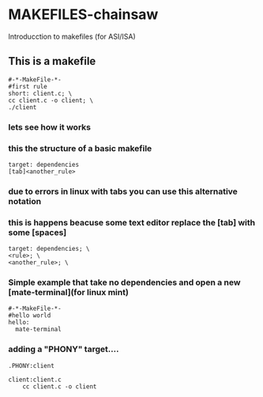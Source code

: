 # MAKEFILES-chainsaw
Introducction to makefiles (for ASI/ISA)

## This is a makefile
```
#-*-MakeFile-*-
#first rule 
short: client.c; \
cc client.c -o client; \
./client
```
### lets see how it works

### this the structure of a basic makefile
```
target: dependencies
[tab]<another_rule>
```

### due to errors in linux with tabs you can use this alternative notation 
### this is happens beacuse some text editor replace the [tab] with some [spaces]
```
target: dependencies; \
<rule>; \
<another_rule>; \
```
### Simple  example that take no dependencies and open a new [mate-terminal](for linux mint)
```
#-*-MakeFile-*-
#hello world  
hello:
  mate-terminal 
```

### adding a "PHONY" target....
```
.PHONY:client

client:client.c
    cc client.c -o client
```
